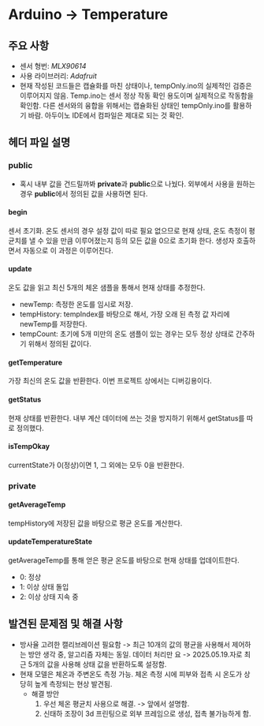 # Arduino &#8594; Temperature
## 주요 사항
* 센서 형번: _MLX90614_ 
* 사용 라이브러리: _Adafruit_
* 현재 작성된 코드들은 캡슐화를 마친 상태이나, tempOnly.ino의 실제적인 검증은 이루어지지 않음. Temp.ino는 센서 정상 작동 확인 용도이며 실제적으로 작동함을 확인함. 다른 센서와의 융합을 위해서는 캡슐화된 상태인 tempOnly.ino를 활용하기 바람. 아두이노 IDE에서 컴파일은 제대로 되는 것 확인.

## 헤더 파일 설명
### public
* 혹시 내부 값을 건드릴까봐 **private**과 **public**으로 나눴다. 외부에서 사용을 원하는 경우 **public**에서 정의된 값을 사용하면 된다.
#### begin
센서 초기화. 온도 센서의 경우 설정 값이 따로 필요 없으므로 현재 상태, 온도 측정이 평균치를 낼 수 있을 만큼 이루어졌는지 등의 모든 값을 0으로 초기화 한다. 생성자 호출하면서 자동으로 이 과정은 이루어진다.
#### update
온도 값을 읽고 최신 5개의 체온 샘플을 통해서 현재 상태를 추정한다.
* newTemp: 측정한 온도를 임시로 저장.
* tempHistory: tempIndex를 바탕으로 해서, 가장 오래 된 측정 값 자리에 newTemp를 저장한다.
* tempCount: 초기에 5개 미만의 온도 샘플이 있는 경우는 모두 정상 상태로 간주하기 위해서 정의된 값이다. 
#### getTemperature
가장 최신의 온도 값을 반환한다. 이번 프로젝트 상에서는 디버깅용이다.
#### getStatus
현재 상태를 반환한다. 내부 계산 데이터에 쓰는 것을 방지하기 위해서 getStatus를 따로 정의했다.
#### isTempOkay
currentState가 0(정상)이면 1, 그 외에는 모두 0을 반환한다.
### private
#### getAverageTemp
tempHistory에 저장된 값을 바탕으로 평균 온도를 계산한다.
#### updateTemperatureState
getAverageTemp를 통해 얻은 평균 온도를 바탕으로 현재 상태를 업데이트한다.
* 0: 정상
* 1: 이상 상태 돌입
* 2: 이상 상태 지속 중

## 발견된 문제점 및 해결 사항
* 방사율 고려한 캘리브레이션 필요함
    -> 최근 10개의 값의 평균을 사용해서 제어하는 방안 생각 중, 알고리즘 자체는 동일. 데이터 처리만 요
    -> 2025.05.19.자로 최근 5개의 값을 사용해 상태 값을 반환하도록 설정함.
* 현재 모델은 체온과 주변온도 측정 가능. 체온 측정 시에 피부와 접촉 시 온도가 상당히 높게 측정되는 현상 발견됨.
    * 해결 방안
        1. 우선 체온 평균치 사용으로 해결. -> 앞에서 설명함.
        2. 신태하 조장이 3d 프린팅으로 외부 프레임으로 생성, 접촉 불가능하게 함.